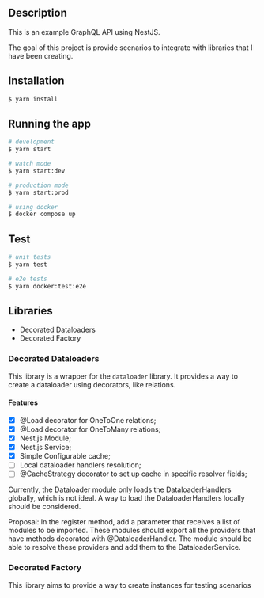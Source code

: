 ## Description

This is an example GraphQL API using NestJS.

The goal of this project is provide scenarios to integrate with libraries that I have been creating.

## Installation

```bash
$ yarn install
```

## Running the app

```bash
# development
$ yarn start

# watch mode
$ yarn start:dev

# production mode
$ yarn start:prod

# using docker
$ docker compose up
```

## Test

```bash
# unit tests
$ yarn test

# e2e tests
$ yarn docker:test:e2e
```

## Libraries
- Decorated Dataloaders
- Decorated Factory

### Decorated Dataloaders
This library is a wrapper for the `dataloader` library. 
It provides a way to create a dataloader using decorators, like relations.

#### Features
- [x] @Load decorator for OneToOne relations;
- [x] @Load decorator for OneToMany relations;
- [x] Nest.js Module;
- [x] Nest.js Service;
- [x] Simple Configurable cache;
- [ ] Local dataloader handlers resolution;
- [ ] @CacheStrategy decorator to set up cache in specific resolver fields;

Currently, the Dataloader module only loads the DataloaderHandlers globally, which is not ideal.
A way to load the DataloaderHandlers locally should be considered.

Proposal: In the register method, add a parameter that receives a list of modules to be imported.
These modules should export all the providers that have methods decorated with @DataloaderHandler.
The module should be able to resolve these providers and add them to the DataloaderService.

### Decorated Factory
This library aims to provide a way to create instances for testing scenarios

````